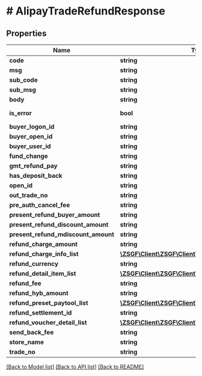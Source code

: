 # # AlipayTradeRefundResponse

## Properties

Name | Type | Description | Notes
------------ | ------------- | ------------- | -------------
**code** | **string** |  | [optional]
**msg** | **string** |  | [optional]
**sub_code** | **string** |  | [optional]
**sub_msg** | **string** |  | [optional]
**body** | **string** |  | [optional]
**is_error** | **bool** |  | [optional] [readonly]
**buyer_logon_id** | **string** |  | [optional]
**buyer_open_id** | **string** |  | [optional]
**buyer_user_id** | **string** |  | [optional]
**fund_change** | **string** |  | [optional]
**gmt_refund_pay** | **string** |  | [optional]
**has_deposit_back** | **string** |  | [optional]
**open_id** | **string** |  | [optional]
**out_trade_no** | **string** |  | [optional]
**pre_auth_cancel_fee** | **string** |  | [optional]
**present_refund_buyer_amount** | **string** |  | [optional]
**present_refund_discount_amount** | **string** |  | [optional]
**present_refund_mdiscount_amount** | **string** |  | [optional]
**refund_charge_amount** | **string** |  | [optional]
**refund_charge_info_list** | [**\ZSGF\Client\ZSGF\Client\Model\RefundChargeInfo[]**](RefundChargeInfo.md) |  | [optional]
**refund_currency** | **string** |  | [optional]
**refund_detail_item_list** | [**\ZSGF\Client\ZSGF\Client\Model\TradeFundBill[]**](TradeFundBill.md) |  | [optional]
**refund_fee** | **string** |  | [optional]
**refund_hyb_amount** | **string** |  | [optional]
**refund_preset_paytool_list** | [**\ZSGF\Client\ZSGF\Client\Model\PresetPayToolInfo**](PresetPayToolInfo.md) |  | [optional]
**refund_settlement_id** | **string** |  | [optional]
**refund_voucher_detail_list** | [**\ZSGF\Client\ZSGF\Client\Model\VoucherDetail[]**](VoucherDetail.md) |  | [optional]
**send_back_fee** | **string** |  | [optional]
**store_name** | **string** |  | [optional]
**trade_no** | **string** |  | [optional]

[[Back to Model list]](../../README.md#models) [[Back to API list]](../../README.md#endpoints) [[Back to README]](../../README.md)
